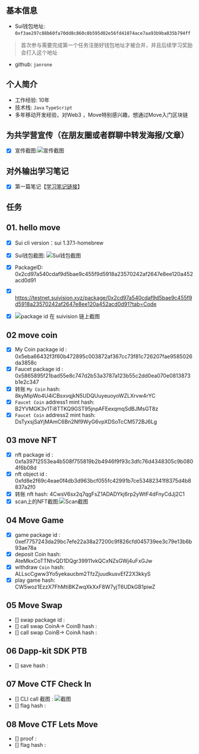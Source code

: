 ## 基本信息
- Sui钱包地址: `0xf3ae297c88b60fa70dd8c860c8b595d02e56fd41074ace7aa93b9ba835b794ff`
> 首次参与需要完成第一个任务注册好钱包地址才被合并，并且后续学习奖励会打入这个地址
- github: `janrone`

## 个人简介
- 工作经验: 10年
- 技术栈: `Java` `TypeScript`
- 多年移动开发经验，对Web3 ，Move特别感兴趣，想通过Move入门区块链


## 为共学营宣传（在朋友圈或者群聊中转发海报/文章）

- [x] 宣传截图:![宣传截图](./co-learn-2411/images/wxpyq.png)

## 对外输出学习笔记

- [x] 第一篇笔记【[学习笔记链接](https://blog.csdn.net/janronehoo/article/details/143723416)】

## 任务

##  01. hello move 

- [x] Sui cli version：sui 1.37.1-homebrew
- [x] Sui钱包截图: ![Sui钱包截图](./co-learn-2411/images/sui-wallet-img.jpg)
- [x] PackageID: 0x2cd97a540cdaf9d5bae9c455f9d5918a23570242af2647e8ee120a452acd0d91 
- [x] https://testnet.suivision.xyz/package/0x2cd97a540cdaf9d5bae9c455f9d5918a23570242af2647e8ee120a452acd0d91?tab=Code
- [x] ![package id 在 suivision 链上截图](./co-learn-2411/images/task01-2.jpg)


##   02 move coin 
- [x] My Coin package id : 0x5eba66432f3f60b472895c003872af367cc73f81c726207fae9585026da3858c
- [x] Faucet package id :  0x5865895f21bad55e8c747d2b53a3787a123b55c2dd0ea070e0813873b1e2c347
- [x] 转账 `My Coin` hash: 8kyMipWo4U4iCBsxvqjkN5UDQUuyeuoyoWZLXrvw4rYC        
- [x] `Faucet Coin` address1 mint hash: B2YVMGK3v1Ti8TTKQ9GST95jnpAFEexqmqSdBJMsGT8z
- [x] `Faucet Coin` address2 mint hash: DsTyxsjSaYjMAmC6Bn2Nf9WyG6vpXDSoTcCM572BJ6Lg

##   03 move NFT
- [x] nft package id : 0xfa39712553ea4b508f755819b2b4946f9f93c3dfc76d4348305c9b0804f6b08d
- [x] nft object id :  0xfd8e2f69c4eae0f4db3d963bcf055fc42991b7ce53482341f8375d4b8837a2f0
- [x] 转账 nft  hash: 4CwsV6sx2q7qgFsZ1ADADYkj6rp2yWtF4dFnyCdJj2C1
- [x] scan上的NFT截图:![Scan截图](./co-learn-2411/images//nft_move_img_1.jpg)

##   04 Move Game
- [x] game package id : 0xef7757243da29bc7efe22a38a27200c9f826cfd045739ee3c79e13b6b93ae78a
- [x] deposit Coin hash: AteMkxCoTTNtvQD1DQgr39911vkQCxNZsGWj4uFxGJw
- [x] withdraw `Coin` hash: ALLscCgww3Yo5yekaucbm2TfzZjuudkusvEfZ2X3kkyS
- [x] play game hash: CW5woz1EzzX7FhMtiBKZwqXkXxF8W7yjT6UDkGB1piwZ

##   05 Move Swap
- [] swap package id :
- [] call swap CoinA-> CoinB  hash :
- [] call swap CoinB-> CoinA  hash :

##   06 Dapp-kit SDK PTB
- [] save hash :

##   07 Move CTF Check In
- [] CLI call 截图 : ![截图](./images/你的图片地址)
- [] flag hash :

##   08 Move CTF Lets Move
- [] proof : 
- [] flag hash :
